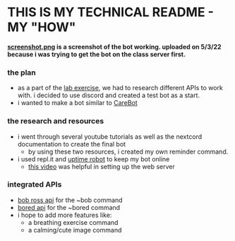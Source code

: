 # THIS IS MY TECHNICAL README - MY "HOW"

**[screenshot.png](https://github.com/robots-make-art-too/Prachi_Sadhwani/blob/main/Labs/autonomous-artistic-agent/screenshot.png) is a screenshot of the bot working. uploaded on 5/3/22 because i was trying to get the bot on the class server first.**

### the plan
- as a part of the [lab exercise](https://github.com/robots-make-art-too/Prachi_Sadhwani/tree/main/Labs/autonomous-artistic-agent/lab2_exercise_material), we had to research different APIs to work with. i decided to use discord and created a test bot as a start.
- i wanted to make a bot similar to [CareBot](https://discord.bots.gg/bots/783920039044317195)

### the research and resources
- i went through several youtube tutorials as well as the nextcord documentation to create the final bot
  - by using these two resources, i created my own reminder command.
- i used repl.it and [uptime robot](https://uptimerobot.com/) to keep my bot online
  - [this video](https://www.youtube.com/watch?v=SPTfmiYiuok) was helpful in setting up the web server
### integrated APIs
- [bob ross api](https://api.bobross.dev/) for the ~bob command
- [bored api](https://www.boredapi.com/) for the ~bored command
- i hope to add more features like:
  -  a breathing exercise command
  -  a calming/cute image command
